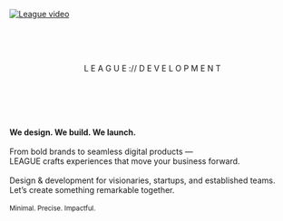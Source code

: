[![League video](https://github.com/user-attachments/assets/437906dc-4912-459d-89db-f6fc9b3161e8)](https://github.com/user-attachments/assets/9e35a657-dbd3-4959-a382-63b0ac7545c7)

<br /><br /><br />

<p align="center">
  L E A G U E  ://  D E V E L O P M E N T
</p>

<br /><br /><br /><br />

<p align="center">

<b>We design. We build. We launch.</b>
<br /><br />
From bold brands to seamless digital products —<br>
LEAGUE crafts experiences that move your business forward.
<br /><br />
Design & development for visionaries, startups, and established teams.<br>
Let’s create something remarkable together.
<br /><br />
<sub>Minimal. Precise. Impactful.</sub>

</p>
